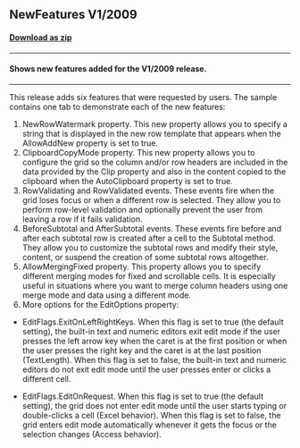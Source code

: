 ## NewFeatures V1/2009
#### [Download as zip](https://grapecity.github.io/DownGit/#/home?url=https://github.com/GrapeCity/ComponentOne-WinForms-Samples/tree/master/NetFramework\FlexGrid\CS\NewFeatures20091)
____
#### Shows new features added for the V1/2009 release.
____
This release adds six features that were requested by users.
The sample contains one tab to demonstrate each of the new features:
1. NewRowWatermark property.
   This new property allows you to specify a string that is displayed in the new row template that appears when the AllowAddNew property is set to true.
2. ClipboardCopyMode property.
   This new property allows you to configure the grid so the column and/or row headers are included in the data provided by the Clip property and 
   also in the content copied to the clipboard when the AutoClipboard property is set to true.
3. RowValidating and RowValidated events.
   These events fire when the grid loses focus or when a different row is selected.
   They allow you to perform row-level validation and optionally prevent the user from leaving a row if it fails validation.
4. BeforeSubtotal and AfterSubtotal events.
   These events fire before and after each subtotal row is created after a cell to the Subtotal method. 
   They allow you to customize the subtotal rows and modify their style, content, or suspend the creation of some subtotal rows altogether.
5. AllowMergingFixed property.
   This property allows you to specify different merging modes for fixed and scrollable cells.
   It is especially useful in situations where you want to merge column headers using one merge mode and data using a different mode.
6. More options for the EditOptions property:

* EditFlags.ExitOnLeftRightKeys.
      When this flag is set to true (the default setting), the built-in text and numeric editors exit edit mode if the user presses the left arrow key when 
      the caret is at the first position or when the user presses the right key and the caret is at the last position (TextLength).
      When this flag is set to false, the built-in text and numeric editors do not exit edit mode until the user presses enter or clicks a different cell.

* EditFlags.EditOnRequest.
      When this flag is set to true (the default 	setting), the grid does not enter edit mode until the user starts typing or double-clicks a cell (Excel behavior).
      When this flag is set to false, the grid enters edit mode automatically whenever it gets the focus or the selection changes (Access behavior).
